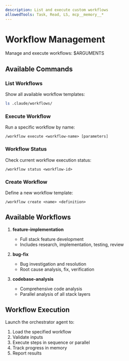 ```yaml
---
description: List and execute custom workflows
allowedTools: Task, Read, LS, mcp__memory__*
---
```


# Workflow Management

Manage and execute workflows: $ARGUMENTS

## Available Commands

### List Workflows
Show all available workflow templates:
```bash
ls .claude/workflows/
```

### Execute Workflow
Run a specific workflow by name:
```
/workflow execute <workflow-name> [parameters]
```

### Workflow Status
Check current workflow execution status:
```
/workflow status <workflow-id>
```

### Create Workflow
Define a new workflow template:
```
/workflow create <name> <definition>
```

## Available Workflows

1. **feature-implementation**
   - Full stack feature development
   - Includes research, implementation, testing, review

2. **bug-fix**
   - Bug investigation and resolution
   - Root cause analysis, fix, verification

3. **codebase-analysis**
   - Comprehensive code analysis
   - Parallel analysis of all stack layers

## Workflow Execution

Launch the orchestrator agent to:
1. Load the specified workflow
2. Validate inputs
3. Execute steps in sequence or parallel
4. Track progress in memory
5. Report results